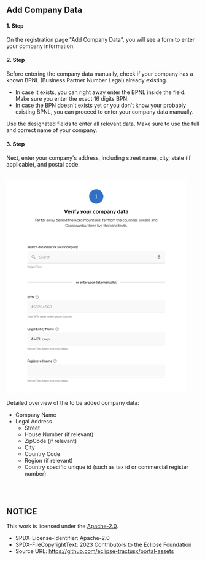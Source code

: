 ## Add Company Data

#### 1. Step

On the registration page "Add Company Data", you will see a form to enter your company information.

#### 2. Step 

Before entering the company data manually, check if your company has a known BPNL (Business Partner Number Legal) already existing.
  
  - In case it exists, you can right away enter the BPNL inside the field. Make sure you enter the exact 16 digits BPN.
  - In case the BPN doesn't exists yet or you don't know your probably existing BPNL, you can proceed to enter your company data manually.

Use the designated fields to enter all relevant data. Make sure to use the full and correct name of your company.

#### 3. Step

Next, enter your company's address, including street name, city, state (if applicable), and postal code.

<br>
<img width="470" alt="image" src="https://raw.githubusercontent.com/eclipse-tractusx/portal-assets/main/docs/static/registration-data-input.png">
<br>

Detailed overview of the to be added company data:

- Company Name
- Legal Address
  - Street
  - House Number (if relevant)
  - ZipCode (if relevant)
  - City
  - Country Code
  - Region (if relevant)
  - Country specific unique id (such as tax id or commercial register number)

<br>
<br>

## NOTICE

This work is licensed under the [Apache-2.0](https://www.apache.org/licenses/LICENSE-2.0).

- SPDX-License-Identifier: Apache-2.0
- SPDX-FileCopyrightText: 2023 Contributors to the Eclipse Foundation
- Source URL: https://github.com/eclipse-tractusx/portal-assets
